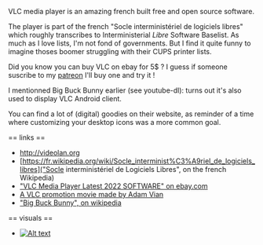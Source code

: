 VLC media player is an amazing french built free and open source software.

The player is part of the french "Socle interministériel de logiciels libres" which roughly transcribes to Interministerial *Libre* Software Baselist. As much as I love lists, I'm not fond of governments. But I find it quite funny to imagine thoses boomer struggling with their CUPS printer lists.

Did you know you can buy VLC on ebay for 5$ ? I guess if someone suscribe to my [patreon](https://www.patreon.com/copyright_) I'll buy one and try it !

I mentionned Big Buck Bunny earlier (see youtube-dl): turns out it's also used to display VLC Android client.

You can find a lot of (digital) goodies on their website, as reminder of a time where customizing your desktop icons was a more common goal.



== links ==
* http://videolan.org
* [https://fr.wikipedia.org/wiki/Socle_interminist%C3%A9riel_de_logiciels_libres]("Socle interministériel de Logiciels Libres", on the french Wikipedia)
* ["VLC Media Player Latest 2022 SOFTWARE" on
    ebay.com](https://web.archive.org/web/20220110113830/https://www.ebay.com/itm/275082518345)
* [A VLC promotion movie made by Adam Vian](https://images.videolan.org/images/vlc-player.mp4)
* ["Big Buck Bunny", on wikipedia](https://en.wikipedia.org/wiki/Big_Buck_Bunny)

== visuals ==
* [![Alt text](https://img.youtube.com/vi/vVXGLPl3n7E/0.jpg)](https://www.youtube.com/watch?v=vVXGLPl3n7E)
